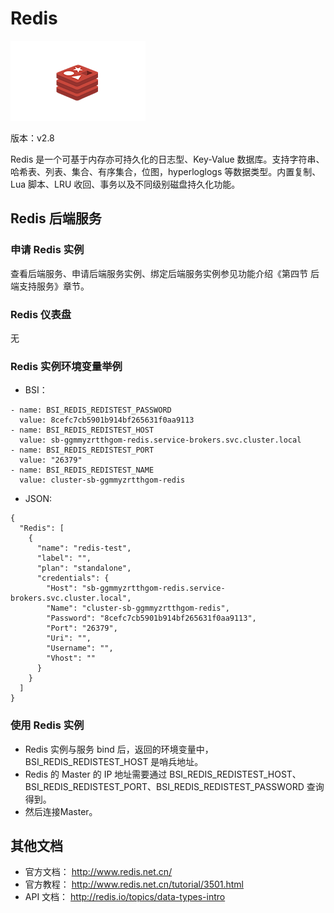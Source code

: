 # Redis

![](img/Redis.png)

版本：v2.8

Redis 是一个可基于内存亦可持久化的日志型、Key-Value 数据库。支持字符串、哈希表、列表、集合、有序集合，位图，hyperloglogs 等数据类型。内置复制、Lua 脚本、LRU 收回、事务以及不同级别磁盘持久化功能。

## Redis 后端服务

### 申请 Redis 实例

查看后端服务、申请后端服务实例、绑定后端服务实例参见功能介绍《第四节 后端支持服务》章节。

### Redis 仪表盘

无

### Redis 实例环境变量举例

- BSI：

```
- name: BSI_REDIS_REDISTEST_PASSWORD
  value: 8cefc7cb5901b914bf265631f0aa9113
- name: BSI_REDIS_REDISTEST_HOST
  value: sb-ggmmyzrtthgom-redis.service-brokers.svc.cluster.local
- name: BSI_REDIS_REDISTEST_PORT
  value: "26379"
- name: BSI_REDIS_REDISTEST_NAME
  value: cluster-sb-ggmmyzrtthgom-redis
```

- JSON:

```
{
  "Redis": [
    {
      "name": "redis-test", 
      "label": "", 
      "plan": "standalone", 
      "credentials": {
        "Host": "sb-ggmmyzrtthgom-redis.service-brokers.svc.cluster.local", 
        "Name": "cluster-sb-ggmmyzrtthgom-redis", 
        "Password": "8cefc7cb5901b914bf265631f0aa9113", 
        "Port": "26379", 
        "Uri": "", 
        "Username": "", 
        "Vhost": ""
      }
    }
  ]
}
```

### 使用 Redis 实例

- Redis 实例与服务 bind 后，返回的环境变量中， BSI_REDIS_REDISTEST_HOST 是哨兵地址。
- Redis 的 Master 的 IP 地址需要通过 BSI_REDIS_REDISTEST_HOST、BSI_REDIS_REDISTEST_PORT、BSI_REDIS_REDISTEST_PASSWORD 查询得到。
- 然后连接Master。

## 其他文档

- 官方文档： http://www.redis.net.cn/
- 官方教程： http://www.redis.net.cn/tutorial/3501.html
- API 文档： http://redis.io/topics/data-types-intro


